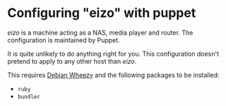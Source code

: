 Configuring "eizo" with puppet
==============================

*eizo* is a machine acting as a NAS, media player and router. The
 configuration is maintained by Puppet.

It is quite unlikely to do anything right for you. This configuration
doesn't pretend to apply to any other host than *eizo*.

This requires [Debian Wheezy][] and the following packages to be
installed:

 - `ruby`
 - `bundler`

[Debian Wheezy]: https://www.debian.org/releases/wheezy/
